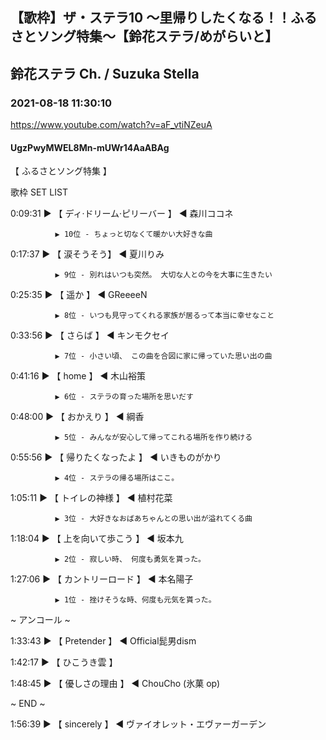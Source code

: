 ## 【歌枠】ザ・ステラ10 ～里帰りしたくなる！！ふるさとソング特集～【鈴花ステラ/めがらいと】
## 鈴花ステラ Ch. / Suzuka Stella
### 2021-08-18 11:30:10
https://www.youtube.com/watch?v=aF_vtiNZeuA
#### UgzPwyMWEL8Mn-mUWr14AaABAg
【 ふるさとソング特集 】 

歌枠 SET LIST



0:09:31 ▶ 【 ディ·ドリーム·ピリーバー 】 ◀ 森川ココネ

              ▶ 10位 - ちょっと切なくて暖かい大好きな曲



0:17:37 ▶ 【 涙そうそう】 ◀ 夏川りみ

              ▶ 9位 - 別れはいつも突然。 大切な人との今を大事に生きたい



0:25:35 ▶ 【 遥か 】 ◀ GReeeeN

              ▶ 8位 - いつも見守ってくれる家族が居るって本当に幸せなこと



0:33:56 ▶ 【 さらば 】 ◀ キンモクセイ

              ▶ 7位 - 小さい頃、 この曲を合図に家に帰っていた思い出の曲 



0:41:16 ▶ 【 home 】 ◀ 木山裕策

              ▶ 6位 - ステラの育った場所を思いだす



0:48:00 ▶ 【 おかえり 】 ◀ 綱香

              ▶ 5位 - みんなが安心して帰ってこれる場所を作り続ける



0:55:56 ▶ 【 帰りたくなったよ 】 ◀ いきものがかり

              ▶ 4位 - ステラの帰る場所はここ。



1:05:11 ▶ 【 トイレの神様 】 ◀ 植村花菜 

              ▶ 3位 - 大好きなおばあちゃんとの思い出が溢れてくる曲



1:18:04 ▶ 【 上を向いて歩こう 】 ◀ 坂本九 

              ▶ 2位 - 寂しい時、 何度も勇気を貰った。



1:27:06 ▶ 【 カントリーロード 】 ◀ 本名陽子 

              ▶ 1位 - 挫けそうな時、何度も元気を貰った。



 ~ アンコール ~

1:33:43 ▶ 【 Pretender 】 ◀ Official髭男dism

1:42:17 ▶ 【 ひこうき雲 】

1:48:45 ▶ 【 優しさの理由 】 ◀ ChouCho (氷菓 op)



~ END ~

1:56:39 ▶ 【 sincerely 】 ◀ ヴァイオレット・エヴァーガーデン

